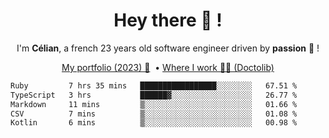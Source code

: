 <h1 align="center">Hey there 👋 !</h1>

<p align="center">I'm <b>Célian</b>, a french 23 years old software engineer driven by <b>passion</b> 👀 !</p>
<p align="center">
  <a href="https://celian.cloud">My portfolio (2023) 🚀</a> 
  ‎ •‎ 
  <a href="https://doctolib.com">Where I work 👨‍⚕️ (Doctolib)</a> 
</p>

<!--START_SECTION:waka-->

```txt
Ruby         7 hrs 35 mins   █████████████████░░░░░░░░   67.51 %
TypeScript   3 hrs           ██████▓░░░░░░░░░░░░░░░░░░   26.77 %
Markdown     11 mins         ▒░░░░░░░░░░░░░░░░░░░░░░░░   01.66 %
CSV          7 mins          ▒░░░░░░░░░░░░░░░░░░░░░░░░   01.08 %
Kotlin       6 mins          ▒░░░░░░░░░░░░░░░░░░░░░░░░   00.98 %
```

<!--END_SECTION:waka-->
